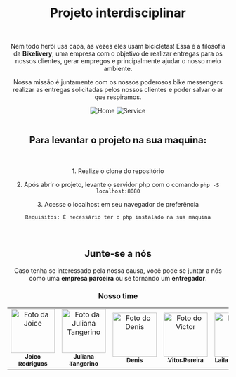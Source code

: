 <div align="center">
    <h1> Projeto interdisciplinar</h1>
</div>

<br>

<div align="center">
    <p>
        Nem todo herói usa capa, às vezes eles usam bicicletas! Essa é a filosofia da <strong>Bikelivery</strong>, uma
        empresa com o objetivo de realizar entregas para os nossos clientes, gerar empregos e principalmente ajudar o
        nosso meio ambiente.
    </p>
    <p>
        Nossa missão é juntamente com os nossos poderosos bike messengers realizar as entregas solicitadas pelos nossos
        clientes e poder salvar o ar que respiramos.
    </p>

</div>
<div align="center">
    <img src="https://i.imgur.com/yGKMCHk.png" alt="Home">
    <img src="https://i.imgur.com/jyIwli0.png" alt="Service">
</div>

<div align="center">
    <br>
    <h2>Para levantar o projeto na sua maquina:</h2>
    <br>
    <p> 1. Realize o clone do repositório </p>
    <p> 2. Após abrir o projeto, levante o servidor php com o comando <code>php -S localhost:8080</code></p>
    <p> 3. Acesse o localhost em seu navegador de preferência</p>
    <code>Requisitos: É necessário ter o php instalado na sua maquina</code>
</div>

<div align="center">
    <br>
    <br>
    <h2>Junte-se a nós</h2>
    <p>
        Caso tenha se interessado pela nossa causa, você pode se juntar a nós como uma <strong>empresa parceira</strong>
        ou se tornando um <strong>entregador</strong>.
    </p>
</div>

<div align="center">
    <h3> Nosso time</h3>
    <table>
        <tr>
            <td align="center">
                <a href="https://github.com/joicerodrigues">
                    <img src="https://avatars.githubusercontent.com/u/51415493?v=4" width="100px;"
                        alt="Foto da Joice" />
                    <br>
                    <sub> <b>Joice Rodrigues</b> </sub>
                </a>
            </td>
            <td align="center">
                <a href="https://github.com/juliatangerino">
                    <img src="https://pps.whatsapp.net/v/t61.24694-24/261297518_427193629027905_7156472741257448480_n.jpg?ccb=11-4&oh=4118f682fa0780152465ce4b6298c236&oe=629C0D3E" width="100px;" alt="Foto da Juliana Tangerino" />
                    <br>
                    <sub> <b>Juliana Tangerino</b> </sub> 
                </a>
            </td>
            <td align="center">
                <a href="https://github.com/Denislfs">
                    <img src="https://pps.whatsapp.net/v/t61.24694-24/121077744_1008220806343115_6445234113877075963_n.jpg?ccb=11-4&oh=01_AVyzn-kDBFp-ak0SVERLVxh1KZkqbVhKiZN_pjeh9oBfFQ&oe=629B1CB5" width="100px;" alt="Foto do Denis" />
                    <br>
                    <sub> <b>Denis</b> </sub> 
                </a>
            </td>
            <td align="center">
                <a href="https://github.com/vitoreduardomanhaspereira">
                    <img src="https://pps.whatsapp.net/v/t61.24694-24/55939621_427868168024006_7892795940262641664_n.jpg?ccb=11-4&oh=01_AVwM2ZHi92ytzEIpNlmgD_B9xgU73NKiJcAmKzS05pyvMQ&oe=629D3190" width="100px;" alt="Foto do Victor" />
                    <br>
                    <sub> <b>Vitor Pereira</b> </sub> 
                </a>
            </td>
            <td align="center">
                <a href="https://github.com/LailaStence">
                    <img src="https://avatars.githubusercontent.com/u/62487766?v=4" width="100px;" alt="Foto da Laila"  />
                    <br>
                    <sub> <b>Laila M. Stence</b> </sub> 
                </a>
            </td>
        </tr>
    </table>
</div>